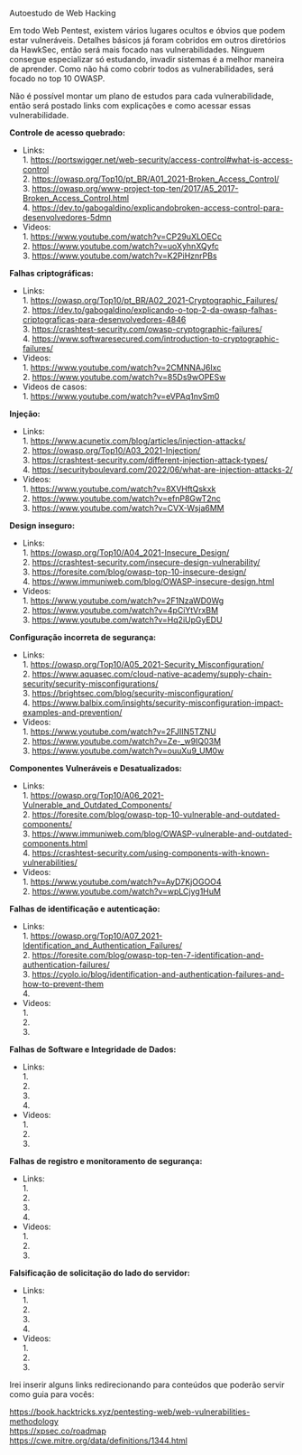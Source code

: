 Autoestudo de Web Hacking

Em todo Web Pentest, existem vários lugares ocultos e óbvios que podem estar vulneráveis. Detalhes básicos já foram cobridos em outros diretórios da HawkSec, então será mais focado nas vulnerabilidades. Ninguem consegue especializar só estudando, invadir sistemas é a melhor maneira de aprender. Como não há como cobrir todos as vulnerabilidades, será focado no top 10 OWASP.

Não é possível montar um plano de estudos para cada vulnerabilidade, então será postado links com explicações e como acessar essas vulnerabilidade.

**Controle de acesso quebrado:**  
  * Links:   
        1. https://portswigger.net/web-security/access-control#what-is-access-control  
        2. https://owasp.org/Top10/pt_BR/A01_2021-Broken_Access_Control/  
        3. https://owasp.org/www-project-top-ten/2017/A5_2017-Broken_Access_Control.html  
        4. https://dev.to/gabogaldino/explicandobroken-access-control-para-desenvolvedores-5dmn  
  * Videos:  
        1. https://www.youtube.com/watch?v=CP29uXLOECc  
        2. https://www.youtube.com/watch?v=uoXyhnXQyfc  
        3. https://www.youtube.com/watch?v=K2PiHznrPBs  
  
**Falhas criptográficas:**  
  * Links:   
        1. https://owasp.org/Top10/pt_BR/A02_2021-Cryptographic_Failures/   
        2. https://dev.to/gabogaldino/explicando-o-top-2-da-owasp-falhas-criptograficas-para-desenvolvedores-4846  
        3. https://crashtest-security.com/owasp-cryptographic-failures/    
        4. https://www.softwaresecured.com/introduction-to-cryptographic-failures/   
  * Videos:  
        1. https://www.youtube.com/watch?v=2CMNNAJ6Ixc       
        2. https://www.youtube.com/watch?v=85Ds9wOPESw      
  * Videos de casos:  
        1. https://www.youtube.com/watch?v=eVPAq1nvSm0
 
**Injeção:** 
  * Links:   
        1. https://www.acunetix.com/blog/articles/injection-attacks/     
        2. https://owasp.org/Top10/A03_2021-Injection/   
        3. https://crashtest-security.com/different-injection-attack-types/  
        4. https://securityboulevard.com/2022/06/what-are-injection-attacks-2/   
  * Videos:  
        1. https://www.youtube.com/watch?v=8XVHftQskxk     
        2. https://www.youtube.com/watch?v=efnP8GwT2nc   
        3. https://www.youtube.com/watch?v=CVX-Wsja6MM  

**Design inseguro:**  
  * Links:   
        1. https://owasp.org/Top10/A04_2021-Insecure_Design/    
        2. https://crashtest-security.com/insecure-design-vulnerability/    
        3. https://foresite.com/blog/owasp-top-10-insecure-design/    
        4. https://www.immuniweb.com/blog/OWASP-insecure-design.html     
  * Videos:  
        1. https://www.youtube.com/watch?v=2F1NzaWD0Wg   
        2. https://www.youtube.com/watch?v=4pCiYtVrxBM     
        3. https://www.youtube.com/watch?v=Hq2iUpGyEDU  

**Configuração incorreta de segurança:**  
  * Links:   
        1. https://owasp.org/Top10/A05_2021-Security_Misconfiguration/    
        2. https://www.aquasec.com/cloud-native-academy/supply-chain-security/security-misconfigurations/    
        3. https://brightsec.com/blog/security-misconfiguration/    
        4. https://www.balbix.com/insights/security-misconfiguration-impact-examples-and-prevention/     
  * Videos:  
        1. https://www.youtube.com/watch?v=2FJIIN5TZNU     
        2. https://www.youtube.com/watch?v=Ze-_w9IQ03M   
        3. https://www.youtube.com/watch?v=ouuXu9_UM0w  

**Componentes Vulneráveis ​​e Desatualizados:**  
  * Links:   
        1. https://owasp.org/Top10/A06_2021-Vulnerable_and_Outdated_Components/    
        2. https://foresite.com/blog/owasp-top-10-vulnerable-and-outdated-components/     
        3. https://www.immuniweb.com/blog/OWASP-vulnerable-and-outdated-components.html    
        4. https://crashtest-security.com/using-components-with-known-vulnerabilities/     
  * Videos:  
        1. https://www.youtube.com/watch?v=AyD7KjOGOO4     
        2. https://www.youtube.com/watch?v=wpLCjyg1HuM     

**Falhas de identificação e autenticação:**  
  * Links:   
        1. https://owasp.org/Top10/A07_2021-Identification_and_Authentication_Failures/    
        2. https://foresite.com/blog/owasp-top-ten-7-identification-and-authentication-failures/    
        3. https://cyolo.io/blog/identification-and-authentication-failures-and-how-to-prevent-them    
        4.    
  * Videos:  
        1.    
        2.    
        3.

**Falhas de Software e Integridade de Dados:**  
  * Links:   
        1.   
        2.   
        3.   
        4.    
  * Videos:  
        1.    
        2.    
        3.

**Falhas de registro e monitoramento de segurança:**  
  * Links:   
        1.   
        2.   
        3.   
        4.    
  * Videos:  
        1.    
        2.    
        3.

**Falsificação de solicitação do lado do servidor:**  
  * Links:   
        1.   
        2.   
        3.   
        4.    
  * Videos:  
        1.    
        2.    
        3.  

Irei inserir alguns links redirecionando para conteúdos que poderão servir como guia para vocês:  

https://book.hacktricks.xyz/pentesting-web/web-vulnerabilities-methodology  
https://xpsec.co/roadmap    
https://cwe.mitre.org/data/definitions/1344.html  

